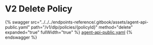 # V2 Delete Policy

{% swagger src="../../../endpoints-reference/.gitbook/assets/agent-api-public.yaml" path="/v1/dlp/policies/{policyId}" method="delete" expanded="true" fullWidth="true" %}
[agent-api-public.yaml](../../../endpoints-reference/.gitbook/assets/agent-api-public.yaml)
{% endswagger %}
